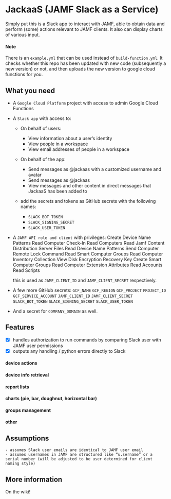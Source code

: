 # JackaaS (JAMF Slack as a Service)

Simply put this is a Slack app to interact with JAMF, able to obtain data and perform (some) actions relevant to JAMF clients. 
It also can display charts of various input.

#### Note

There is an `example.yml` that can be used instead of `build-function.yml`. 
It checks whether this repo has been updated with new code (subsequently a new version) or not, and then uploads the new version to google cloud functions for you.

## What you need

- A `Google Cloud Platform` project with access to admin Google Cloud Functions
- A `Slack app` with access to:
    - On behalf of users:
        - View information about a user’s identity
        - View people in a workspace
        - View email addresses of people in a workspace
    - On behalf of the app:
        - Send messages as @jackaas with a customized username and avatar
        - Send messages as @jackaas
        - View messages and other content in direct messages that JackaaS has been added to

    - add the secrets and tokens as GitHub secrets with the following names:
        - `SLACK_BOT_TOKEN`
        - `SLACK_SIGNING_SECRET`
        - `SLACK_USER_TOKEN`
- A `JAMF API role and client` with privileges:
    Create Device Name Patterns
    Read Computer Check-In
    Read Computers
    Read Jamf Content Distribution Server Files
    Read Device Name Patterns
    Send Computer Remote Lock Command
    Read Smart Computer Groups
    Read Computer Inventory Collection
    View Disk Encryption Recovery Key
    Create Smart Computer Groups
    Read Computer Extension Attributes
    Read Accounts
    Read Scripts

    this is used as `JAMF_CLIENT_ID` and `JAMF_CLIENT_SECRET` respectively.
- A few more GitHub secrets:
    `GCF_NAME`
    `GCF_REGION`
    `GCF_PROJECT`
    `PROJECT_ID`
    `GCF_SERVICE_ACCOUNT`
    `JAMF_CLIENT_ID`
    `JAMF_CLIENT_SECRET`
    `SLACK_BOT_TOKEN`
    `SLACK_SIGNING_SECRET`
    `SLACK_USER_TOKEN`
- And a secret for `COMPANY_DOMAIN` as well.

## Features

- [x] handles authorization to run commands by comparing Slack user with JAMF user permissions
- [x] outputs any handling / python errors directly to Slack

#### device actions
#### device info retrieval
#### report lists
#### charts (pie, bar, doughnut, horizontal bar)
#### groups management
#### other


## Assumptions

    - assumes Slack user emails are identical to JAMF user email
    - assumes usernames in JAMF are structured like “u.sername” or a serial number (will be adjusted to be user determined for client naming style)


## More information

On the wiki!